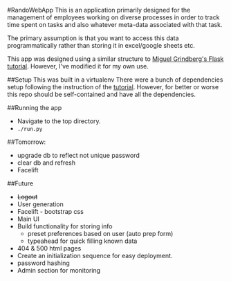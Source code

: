 #RandoWebApp
This is an application primarily designed for the management of employees working on diverse processes in order to track time spent on tasks and also whatever meta-data associated with that task.

The primary assumption is that you want to access this data programmatically rather than storing it in excel/google sheets etc.


This app was designed using a similar structure to [Miguel Grindberg's Flask tutorial]( http://blog.miguelgrinberg.com/post/the-flask-mega-tutorial-part-i-hello-world). However, I've modified it for my own use.

##Setup
This was built in a virtualenv
There were a bunch of dependencies setup following the instruction of the [tutorial](http://blog.miguelgrinberg.com/post/the-flask-mega-tutorial-part-i-hello-world). However, for better or worse this repo should be self-contained and have all the dependencies.

##Running the app
- Navigate to the top directory.
- `./run.py`

##Tomorrow:
* upgrade db to reflect not unique password
* clear db and refresh
* Facelift

##Future
* ~~Logout~~
* User generation
* Facelift - bootstrap css
* Main UI
* Build functionality for storing info
  - preset preferences based on user (auto prep form)
  - typeahead for quick filling known data
* 404 & 500 html pages
* Create an initialization sequence for easy deployment.
* password hashing
* Admin section for monitoring

